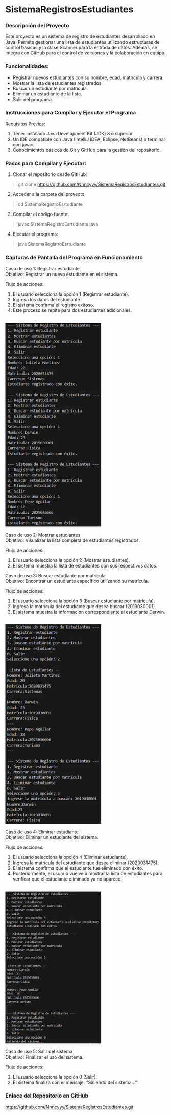# SistemaRegistrosEstudiantes
### Descripción del Proyecto

Este proyecto es un sistema de registro de estudiantes desarrollado en Java. Permite gestionar una lista de estudiantes utilizando estructuras de control básicas y la clase Scanner para la entrada de datos. Además, se integra con GitHub para el control de versiones y la colaboración en equipo.

### Funcionalidades:
- Registrar nuevos estudiantes con su nombre, edad, matrícula y carrera.
- Mostrar la lista de estudiantes registrados.
- Buscar un estudiante por matrícula.
- Eliminar un estudiante de la lista.
- Salir del programa.

### Instrucciones para Compilar y Ejecutar el Programa
Requisitos Previos:
1. Tener instalado Java Development Kit (JDK) 8 o superior.
2. Un IDE compatible con Java (IntelliJ IDEA, Eclipse, NetBeans) o terminal con javac.
3. Conocimientos básicos de Git y GitHub para la gestión del repositorio.

### Pasos para Compilar y Ejecutar:
1. Clonar el repositorio desde GitHub:
> git clone https://github.com/Nnncyyy/SistemaRegistrosEstudiantes.git

2. Acceder a la carpeta del proyecto:
> cd SistemaRegistroEsrtudiante

3. Compilar el código fuente:
> javac SistemaRegistroEsrtudiante.java

4. Ejecutar el programa:
> java SistemaRegistroEsrtudiante

### Capturas de Pantalla del Programa en Funcionamiento

Caso de uso 1: Registrar estudiante <br>
Objetivo: Registrar un nuevo estudiante en el sistema.

Flujo de acciones:
1. El usuario selecciona la opción 1 (Registrar estudiante).
2. Ingresa los datos del estudiante.
3. El sistema confirma el registro exitoso.
4. Este proceso se repite para dos estudiantes adicionales.

<br><img src="./capturas/Imagen1.png" alt="ima1" width="300" /><br>

Caso de uso 2: Mostrar estudiantes <br>
Objetivo: Visualizar la lista completa de estudiantes registrados.

Flujo de acciones:
1. El usuario selecciona la opción 2 (Mostrar estudiantes).
2. El sistema muestra la lista de estudiantes con sus respectivos datos.


Caso de uso 3: Buscar estudiante por matrícula <br>
Objetivo: Encontrar un estudiante específico utilizando su matrícula.

Flujo de acciones:
1. El usuario selecciona la opción 3 (Buscar estudiante por matrícula).
2. Ingresa la matrícula del estudiante que desea buscar (2019030001).
3. El sistema muestra la información correspondiente al estudiante Darwin.

<br><img src="./capturas/Imagen2.png" alt="ima2" width="300" /><br>

Caso de uso 4: Eliminar estudiante <br>
Objetivo: Eliminar un estudiante del sistema.

Flujo de acciones:
1. El usuario selecciona la opción 4 (Eliminar estudiante).
2. Ingresa la matrícula del estudiante que desea eliminar (2020031475).
3. El sistema confirma que el estudiante fue eliminado con éxito.
4. Posteriormente, el usuario vuelve a mostrar la lista de estudiantes para verificar que el estudiante eliminado ya no aparece.

<br><img src="./capturas/Imagen3.png" alt="ima3" width="300" /><br>

Caso de uso 5: Salir del sistema <br>
Objetivo: Finalizar el uso del sistema.

Flujo de acciones:
1. El usuario selecciona la opción 0 (Salir).
2. El sistema finaliza con el mensaje: "Saliendo del sistema..."

### Enlace del Repositorio en GitHub
https://github.com/Nnncyyy/SistemaRegistrosEstudiantes.git

